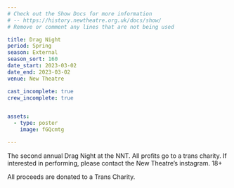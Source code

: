 ```yaml
---
# Check out the Show Docs for more information
# -- https://history.newtheatre.org.uk/docs/show/
# Remove or comment any lines that are not being used

title: Drag Night
period: Spring
season: External
season_sort: 160
date_start: 2023-03-02
date_end: 2023-03-02
venue: New Theatre

cast_incomplete: true 
crew_incomplete: true 


assets:
  - type: poster
    image: fGQcmtg

---
```


The second annual Drag Night at the NNT. All profits go to a trans charity. If interested in performing, please contact the New Theatre’s instagram.
18+

All proceeds are donated to a Trans Charity.
